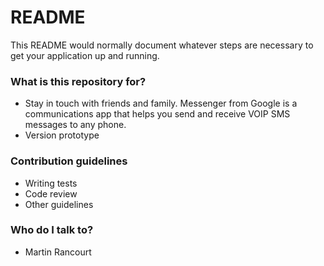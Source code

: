 # README #

This README would normally document whatever steps are necessary to get your application up and running.

### What is this repository for? ###

* Stay in touch with friends and family. Messenger from Google is a communications app that helps you send and receive VOIP SMS messages to any phone.
* Version prototype

### Contribution guidelines ###

* Writing tests
* Code review
* Other guidelines

### Who do I talk to? ###

* Martin Rancourt